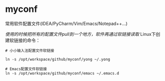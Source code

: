 # myconf
常用软件配置文件(IDEA/PyCharm/Vim/Emacs/Notepad++...)

*使用的时候把所有的配置文件pull到一个地方，软件再通过软链接读取*
Linux下创建软链接的命令：
```
# 小小输入法配置文件软链接

ln -s /opt/workspace/github/myconf/yong ~/.yong

# Emacs配置文件软链接
ln -s /opt/workspace/github/myconf/emacs ~/.emacs.d
```
